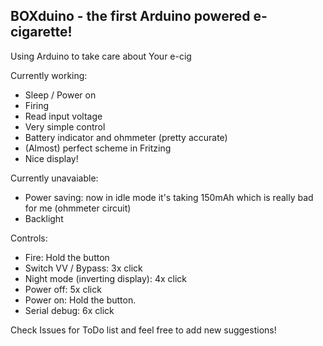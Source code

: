 ## BOXduino - the first Arduino powered e-cigarette!

Using Arduino to take care about Your e-cig

Currently working:
  * Sleep / Power on
  * Firing
  * Read input voltage
  * Very simple control
  * Battery indicator and ohmmeter (pretty accurate)
  * (Almost) perfect scheme in Fritzing  
  * Nice display!  

Currently unavaiable:
  * Power saving: now in idle mode it's taking 150mAh which is really bad for me (ohmmeter circuit)  
  * Backlight

Controls:  
* Fire: Hold the button
* Switch VV / Bypass: 3x click  
* Night mode (inverting display): 4x click
* Power off: 5x click  
* Power on: Hold the button.  
* Serial debug: 6x click
  
Check Issues for ToDo list and feel free to add new suggestions!  
